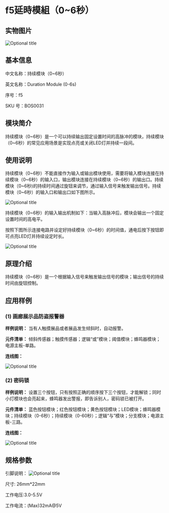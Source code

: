 # f5延時模組（0~6秒）

## 实物图片

![Optional title](../.gitbook/assets/boson-chi-xu-mo-kuai-06-miao-shi-wu-tu.jpg)

## 基本信息

中文名称：持续模块（0~6秒）

英文名称：Duration Module \(0-6s\)

序号：f5

SKU 号：BOS0031

## 模块简介

持续模块（0~6秒）是一个可以持续输出固定设置时间的高脉冲的模块，持续模块（0~6秒）的常见应用场景是实现点亮或关闭LED灯并持续一段间。

## 使用说明

持续模块（0~6秒）不能直接作为输入或输出模块使用，需要将输入模块连接在持续模块（0~6秒）的输入口，输出模块连接在持续模块（0~6秒）的输出口。持续模块（0~6秒\)的持续时间通过旋钮来调节，通过输入信号来触发输出信号。持续模块（0~6秒）的输入口和输出口如下图所示。

![Optional title](../.gitbook/assets/boson-chi-xu-mo-kuai-06-miao-shi-yong-shuo-ming-1.png)

持续模块（0~6秒）的输入输出机制如下：当输入高脉冲后，模块会输出一个固定设置时间的高电平。

按照下图所示连接电路并设定好持续模块（0~6秒）的时间值，通电后按下按钮即可点亮LED灯并持续设定时长。

![Optional title](../.gitbook/assets/boson-chi-xu-mo-kuai-06-miao-shi-yong-shuo-ming-2.png)

## 原理介绍

持续模块（0~6秒）是一个根据输入信号来触发输出信号的模块；输出信号的持续时间由旋钮控制。

## 应用样例

### **\(1\) 画廊展示品防盗报警器**

**样例说明：** 当有人触摸展品或者展品发生倾斜时，自动报警。

**元件清单：** 倾斜传感器；触摸传感器；逻辑“或”模块；阈值模块；蜂鸣器模块；电源主板-单路。

**连线图：**

![Optional title](../.gitbook/assets/boson-chi-xu-mo-kuai-06-miao-hua-lang-zhan-shi-pin-fang-dao-bao-jing-qi-lian-xian-tu.png)

### **\(2\) 密码锁**

**样例说明：** 设置三个按钮，只有按照正确的顺序按下三个按钮，才能解锁；同时小灯模块也会亮起来，蜂鸣器发出警报，即告诉别人，密码锁已被打开。

**元件清单：** 蓝色按钮模块；红色按钮模块；黄色按钮模块；LED模块；蜂鸣器模块；持续模块（0-6秒）；持续模块（0-60秒）；逻辑“与”模块；分支模块；电源主板-三路。

**连线图：**

![Optional title](../.gitbook/assets/boson-chi-xu-mo-kuai-06-miao-mi-ma-suo-lian-xian-tu.png)

## 规格参数

引脚说明： ![Optional title](../.gitbook/assets/boson-chi-xu-mo-kuai-06-miao-yin-jiao-shuo-ming.png)

尺寸: 26mm\*22mm

工作电压:3.0-5.5V

工作电流：\(Max\)32mA@5V

